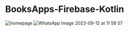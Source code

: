 # BooksApps-Firebase-Kotlin
![homepage](https://github.com/ahmdjaee/BooksApps-Firebase-Kotlin/assets/134043456/3b07c05a-fc2a-4f50-b523-886d3445c7bd)
![WhatsApp Image 2023-09-12 at 11 59 57](https://github.com/ahmdjaee/BooksApps-Firebase-Kotlin/assets/134043456/58b4205d-3026-46da-8007-a5186d2303a2)
